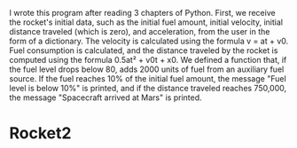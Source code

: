 I wrote this program after reading 3 chapters of Python.
First, we receive the rocket's initial data, such as the initial fuel amount, initial velocity, initial distance traveled (which is zero), and acceleration, from the user in the form of a dictionary.
The velocity is calculated using the formula v = at + v0. Fuel consumption is calculated, and the distance traveled by the rocket is computed using the formula 0.5at² + v0t + x0.
We defined a function that, if the fuel level drops below 80, adds 2000 units of fuel from an auxiliary fuel source.
If the fuel reaches 10% of the initial fuel amount, the message "Fuel level is below 10%" is printed, and if the distance traveled reaches 750,000, the message "Spacecraft arrived at Mars" is printed.
# Rocket2
